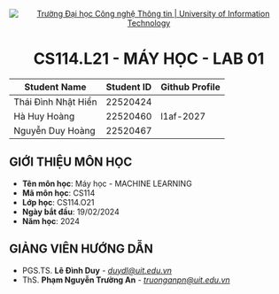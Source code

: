 <p align="center">
  <a href="https://www.uit.edu.vn/" title="Trường Đại học Công nghệ Thông tin" style="border: 5;">
    <img src="https://i.imgur.com/WmMnSRt.png" alt="Trường Đại học Công nghệ Thông tin | University of Information Technology">
  </a>
</p>

<!-- Title -->
<h1 align="center"><b>CS114.L21 - MÁY HỌC</b> - LAB 01</b></h1> 



| Student Name        | Student ID | Github Profile|
| ------------------- | ---------- |---------------|
| Thái Đình Nhật Hiển | 22520424   |               |
|    Hà Huy Hoàng     | 22520460   | l1af-2027     |
|   Nguyễn Duy Hoàng  | 22520467   |               |
<!-- #                Thái Đình Nhật Hiển - 22520424 - KHMT2022.2
#                       - 22520460 - KHNT2022
#                   Nguyễn Duy Hoàng - 22520467 - KHNT2022 -->

## GIỚI THIỆU MÔN HỌC
<a name="gioithieumonhoc"></a>
* **Tên môn học**: Máy học - MACHINE LEARNING
* **Mã môn học**: CS114
* **Lớp học**: CS114.O21
* **Ngày bắt đầu**: 19/02/2024
* **Năm học**: 2024

## GIẢNG VIÊN HƯỚNG DẪN
<a name="giangvien"></a>
* PGS.TS. **Lê Đình Duy** - *duydl@uit.edu.vn*
* ThS. **Phạm Nguyễn Trường An** - *truonganpn@uit.edu.vn*
